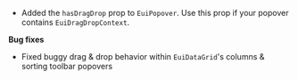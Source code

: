 - Added the `hasDragDrop` prop to `EuiPopover`. Use this prop if your popover contains `EuiDragDropContext`.

**Bug fixes**

- Fixed buggy drag & drop behavior within `EuiDataGrid`'s columns & sorting toolbar popovers
